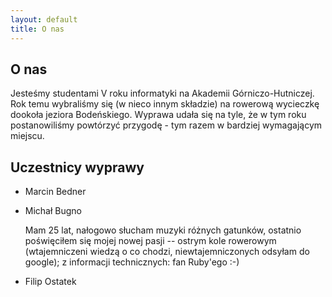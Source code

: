 ```yaml
---
layout: default
title: O nas
---
```


## O nas
Jesteśmy studentami V roku informatyki na Akademii Górniczo-Hutniczej. Rok temu
wybraliśmy się (w nieco innym składzie) na rowerową wycieczkę dookoła jeziora
Bodeńskiego. Wyprawa udała się na tyle, że w tym roku postanowiliśmy powtórzyć
przygodę - tym razem w bardziej wymagającym miejscu.

## Uczestnicy wyprawy

 * Marcin Bedner
 * Michał Bugno

   Mam 25 lat, nałogowo słucham muzyki różnych gatunków, ostatnio poświęciłem
   się mojej nowej pasji -- ostrym kole rowerowym (wtajemniczeni wiedzą o co
   chodzi, niewtajemniczonych odsyłam do google); z informacji technicznych: fan
   Ruby'ego :-)
 * Filip Ostatek

